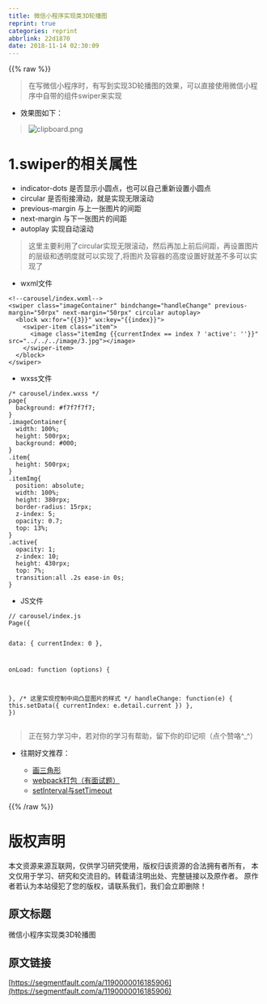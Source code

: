 ```yaml
---
title: 微信小程序实现类3D轮播图
reprint: true
categories: reprint
abbrlink: 22d1870
date: 2018-11-14 02:30:09
---
```


{{% raw %}}
<blockquote>&#x5728;&#x5199;&#x5FAE;&#x4FE1;&#x5C0F;&#x7A0B;&#x5E8F;&#x65F6;&#xFF0C;&#x6709;&#x5199;&#x5230;&#x5B9E;&#x73B0;3D&#x8F6E;&#x64AD;&#x56FE;&#x7684;&#x6548;&#x679C;&#xFF0C;&#x53EF;&#x4EE5;&#x76F4;&#x63A5;&#x4F7F;&#x7528;&#x5FAE;&#x4FE1;&#x5C0F;&#x7A0B;&#x5E8F;&#x4E2D;&#x81EA;&#x5E26;&#x7684;&#x7EC4;&#x4EF6;swiper&#x6765;&#x5B9E;&#x73B0;</blockquote><ul><li>&#x6548;&#x679C;&#x56FE;&#x5982;&#x4E0B;&#xFF1A;</li></ul><blockquote><span class="img-wrap"><img data-src="/img/bVbf4L0?w=334&amp;h=542" src="https://static.alili.tech/img/bVbf4L0?w=334&amp;h=542" alt="clipboard.png" title="clipboard.png"></span></blockquote><h1>1.swiper&#x7684;&#x76F8;&#x5173;&#x5C5E;&#x6027;</h1><ul><li>indicator-dots &#x662F;&#x5426;&#x663E;&#x793A;&#x5C0F;&#x5706;&#x70B9;&#xFF0C;&#x4E5F;&#x53EF;&#x4EE5;&#x81EA;&#x5DF1;&#x91CD;&#x65B0;&#x8BBE;&#x7F6E;&#x5C0F;&#x5706;&#x70B9;</li><li>circular &#x662F;&#x5426;&#x8854;&#x63A5;&#x6ED1;&#x52A8;&#xFF0C;&#x5C31;&#x662F;&#x5B9E;&#x73B0;&#x65E0;&#x9650;&#x6EDA;&#x52A8;</li><li>previous-margin &#x4E0E;&#x4E0A;&#x4E00;&#x5F20;&#x56FE;&#x7247;&#x7684;&#x95F4;&#x8DDD;</li><li>next-margin &#x4E0E;&#x4E0B;&#x4E00;&#x5F20;&#x56FE;&#x7247;&#x7684;&#x95F4;&#x8DDD;</li><li>autoplay &#x5B9E;&#x73B0;&#x81EA;&#x52A8;&#x6EDA;&#x52A8;</li></ul><blockquote>&#x8FD9;&#x91CC;&#x4E3B;&#x8981;&#x5229;&#x7528;&#x4E86;circular&#x5B9E;&#x73B0;&#x65E0;&#x9650;&#x6EDA;&#x52A8;&#xFF0C;&#x7136;&#x540E;&#x518D;&#x52A0;&#x4E0A;&#x524D;&#x540E;&#x95F4;&#x8DDD;&#xFF0C;&#x518D;&#x8BBE;&#x7F6E;&#x56FE;&#x7247;&#x7684;&#x5C42;&#x7EA7;&#x548C;&#x900F;&#x660E;&#x5EA6;&#x5C31;&#x53EF;&#x4EE5;&#x5B9E;&#x73B0;&#x4E86;,&#x5C06;&#x56FE;&#x7247;&#x53CA;&#x5BB9;&#x5668;&#x7684;&#x9AD8;&#x5EA6;&#x8BBE;&#x7F6E;&#x597D;&#x5C31;&#x5DEE;&#x4E0D;&#x591A;&#x53EF;&#x4EE5;&#x5B9E;&#x73B0;&#x4E86;</blockquote><ul><li>wxml&#x6587;&#x4EF6;</li></ul><pre><code>&lt;!--carousel/index.wxml--&gt;
&lt;swiper class=&quot;imageContainer&quot; bindchange=&quot;handleChange&quot; previous-margin=&quot;50rpx&quot; next-margin=&quot;50rpx&quot; circular autoplay&gt;
  &lt;block wx:for=&quot;{{3}}&quot; wx:key=&quot;{{index}}&quot;&gt;
    &lt;swiper-item class=&quot;item&quot;&gt;
      &lt;image class=&quot;itemImg {{currentIndex == index ? &apos;active&apos;: &apos;&apos;}}&quot; src=&quot;../../../image/3.jpg&quot;&gt;&lt;/image&gt;
    &lt;/swiper-item&gt;
  &lt;/block&gt;
&lt;/swiper&gt;</code></pre><ul><li>wxss&#x6587;&#x4EF6;</li></ul><pre><code>/* carousel/index.wxss */
page{
  background: #f7f7f7f7;
}
.imageContainer{
  width: 100%;
  height: 500rpx;
  background: #000;
}
.item{
  height: 500rpx;
}
.itemImg{
  position: absolute;
  width: 100%;
  height: 380rpx;
  border-radius: 15rpx;
  z-index: 5;
  opacity: 0.7;
  top: 13%;
}
.active{
  opacity: 1;
  z-index: 10;
  height: 430rpx;
  top: 7%;
  transition:all .2s ease-in 0s;
}</code></pre><ul><li>JS&#x6587;&#x4EF6;</li></ul><pre><code>// carousel/index.js
Page({

  data: {
    currentIndex: 0
  },

  onLoad: function (options) {
  
  },
  /* &#x8FD9;&#x91CC;&#x5B9E;&#x73B0;&#x63A7;&#x5236;&#x4E2D;&#x95F4;&#x51F8;&#x663E;&#x56FE;&#x7247;&#x7684;&#x6837;&#x5F0F; */
  handleChange: function(e) {
    this.setData({
      currentIndex: e.detail.current
    })
  },
})</code></pre><blockquote>&#x6B63;&#x5728;&#x52AA;&#x529B;&#x5B66;&#x4E60;&#x4E2D;&#xFF0C;&#x82E5;&#x5BF9;&#x4F60;&#x7684;&#x5B66;&#x4E60;&#x6709;&#x5E2E;&#x52A9;&#xFF0C;&#x7559;&#x4E0B;&#x4F60;&#x7684;&#x5370;&#x8BB0;&#x5457;&#xFF08;&#x70B9;&#x4E2A;&#x8D5E;&#x54AF;^_^&#xFF09;</blockquote><ul><li><p>&#x5F80;&#x671F;&#x597D;&#x6587;&#x63A8;&#x8350;&#xFF1A;</p><ul><li><a href="https://segmentfault.com/a/1190000016082968">&#x753B;&#x4E09;&#x89D2;&#x5F62;</a></li><li><a href="https://segmentfault.com/a/1190000016068450">webpack&#x6253;&#x5305;&#xFF08;&#x6709;&#x9762;&#x8BD5;&#x9898;&#xFF09;</a></li><li><a href="https://segmentfault.com/a/1190000016116657">setInterval&#x4E0E;setTimeout</a></li></ul></li></ul>
{{% /raw %}}

# 版权声明
本文资源来源互联网，仅供学习研究使用，版权归该资源的合法拥有者所有，
本文仅用于学习、研究和交流目的。转载请注明出处、完整链接以及原作者。
原作者若认为本站侵犯了您的版权，请联系我们，我们会立即删除！

## 原文标题
微信小程序实现类3D轮播图

## 原文链接
[https://segmentfault.com/a/1190000016185906](https://segmentfault.com/a/1190000016185906)

